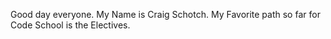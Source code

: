 Good day everyone.
My Name is Craig Schotch.
My Favorite path so far for Code School is the Electives.
